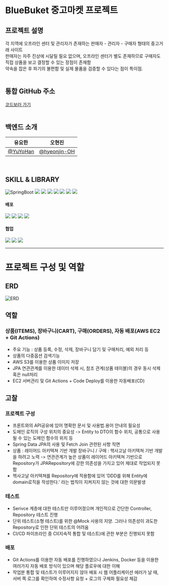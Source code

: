 # BlueBuket 중고마켓 프로젝트

## 프로젝트 설명

각 지역에 오프라인 센터 및 관리자가 존재하는 판매자 - 관리자 - 구매자 형태의 중고거래 사이트<br/>
판매자는 자주 진상에 시달릴 필요 없으며, 오프라인 센터가 별도 존재하므로 구매자도 직접 상품을 보고 결정할 수 있는 장점이 존재함<br/>
약속을 잡은 후 파기의 불편함 및 실제 물품을 검증할 수 있다는 점이 특이점.
<br/><br/>
## 통합 GitHub 주소
[코드보러 가기](https://github.com/orgs/BlueBucket-project/repositories)
<br/><br/>

## 백엔드 소개

  |          유요한         |       오현진                                                                                                                          
|:---------------------------------------------------------: | :-------------------------------------------------------------------------------------------------------------------: |
|  [@YuYoHan](https://github.com/YuYoHan)  | [@hyeonjin-OH](https://github.com/hyeonjin-OH)  |

<br/>

## SKILL & LIBRARY
![SpringBoot](https://img.shields.io/badge/SpringBoot-6DB33F?style=flat-square&logo=SpringBoot&logoColor=black) 
<img src="https://img.shields.io/badge/JPA-brown?style=flat-square&logo=JPA&logoColor=white"> 
<img src="https://img.shields.io/badge/springsecurity-6DB33F?style=flat-square&logo=springsecurity&logoColor=white"> 
<img src="https://img.shields.io/badge/springOAuth2-black?style=flat-square&logo=springOAuth2&logoColor=white"> 
<img src="https://img.shields.io/badge/JWT-purple?style=flat-square&logo=JWT&logoColor=white"> 
<img src="https://img.shields.io/badge/mysql-4479A1?style=flat-square&logo=mysql&logoColor=white"> 
<img src="https://img.shields.io/badge/Gradle-02303A?style=flat-square&logo=Gradle&logoColor=white">
<img src="https://img.shields.io/badge/Swagger-85EA2D?style=flat-square&logo=Swagger&logoColor=white"> 
<br/>

#### 배포
<img src="https://img.shields.io/badge/AWS-232F3E?style=flat-square&logo=AWS&logoColor=white"> <img src="https://img.shields.io/badge/EC2-FF9900?style=flat-square&logo=EC2&logoColor=white"> 
<img src="https://img.shields.io/badge/RDS-527FFF?style=flat-square&logo=RDS&logoColor=white"> 
<img src="https://img.shields.io/badge/github Actions-2088FF?style=flat-square&logo=githubactions&logoColor=white">
<br/>

#### 협업
<img src="https://img.shields.io/badge/github-181717?style=flat-square&logo=github&logoColor=white"> <img src="https://img.shields.io/badge/git-F05032?style=flat-square&logo=git&logoColor=white">
<img src="https://img.shields.io/badge/notion-000000?style=flat-square&logo=notion&logoColor=white">

---
# 프로젝트 구성 및 역할

## ERD
![ERD](https://postfiles.pstatic.net/MjAyMzEyMDhfMzkg/MDAxNzAyMDIyNjYyOTIz.wSB5UhZmPnCksOrNrNkh9_dQ5oyRMtTyovJA2YmM2asg.fJOB84jSHW_9qcGSuerN0bmqWOWMGPeLwhqFpfUB4aMg.PNG.bisung62/image.png?type=w773)

## 역할
### 상품(ITEMS), 장바구니(CART), 구매(ORDERS), 자동 배포(AWS EC2 + Git Actions)
- 주요 기능 : 상품 등록, 수정, 삭제, 장바구니 담기 및 구매처리, 예외 처리 등
- 상품의 다중옵션 검색기능
- AWS S3를 이용한 상품 이미지 저장
- JPA 연관관계를 이용한 데이터 삭제 시, 참조 관계(상품 테이블)의 경우 동시 삭제 혹은 null처리
- EC2 서버관리 및 Git Actions + Code Deploy를 이용한 자동배포(CD)


## 고찰
### 프로젝트 구성
- 프론트와의 API공유에 있어 명확한 문서 및 사용법.용어 안내의 필요성
- 도메인 로직의 구성 위치의 중요성
  -> Entity to DTO의 함수 위치, 공통으로 사용될 수 있는 도메인 함수의 위치 등
- Spring Data JPA의 사용 및 Fetch Join 관련된 사항 직면
- 상품 : 레이어드 아키텍쳐 기반 개발
  장바구니 / 구매 : 헥사고날 아키텍쳐 기반 개발을 하려고 노력
  -> 연관관계가 높은 상품이 레이어드 아키텍쳐 기반으로 Repository가 JPARepository에 강한 의존성을 가지고 있어 제대로 작업되지 못함
- 헥사고날 아키텍쳐를 Repository에 적용함에 있어 'DDD를 위해 Entity에 domain로직을 작성한다.' 라는 법칙이 지켜지지 않는 것에 대한 의문발생
### 테스트
- Serivce 계층에 대한 테스트만 이루어졌으며 개인적으로 간단한 Controller, Repository 테스트 진행
- 단위 테스트(소형 테스트)를 위한 @Mock 사용의 지양. 그러나 의존성이 과도한 Repository로 인한 단위 테스트의 어려움
- CI/CD 파이프라인 중 CI(지속적 통합 및 테스트)에 관한 부분은 진행되지 못함
### 배포
- Git Actions를 이용한 자동 배포를 진행하였으나 Jenkins, Docker 등을 이용한 여러가지 자동 배포 방식이 있으며 해당 플로우에 대한 이해
- 작업분 통합 및 테스트가 이루어지지 않아 배포 시 웹 어플리케이션 에러가 날 때, 서버 쪽 로그를 확인하여 수정사항 요청 + 로그의 구체화 필요성 체감
  
